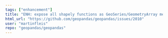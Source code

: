```yaml
---
tags: ["enhancement"]
title: "ENH: expose all shapely functions as GeoSeries/GeometryArray methods"
html_url: "https://github.com/geopandas/geopandas/issues/2010"
user: "martinfleis"
repo: "geopandas/geopandas"
---
```


